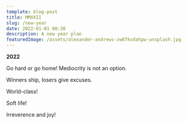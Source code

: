 ```yaml
---
template: blog-post
title: MMXXII
slug: /new-year
date: 2022-01-01 00:30
description: A new year plan
featuredImage: /assets/alexander-andrews-zw07kvdahpw-unsplash.jpg
---
```

**2022**

Go hard or go home! Mediocrity is not an option.

Winners ship, losers give excuses.

World-class!

Soft life!

Irreverence and joy!